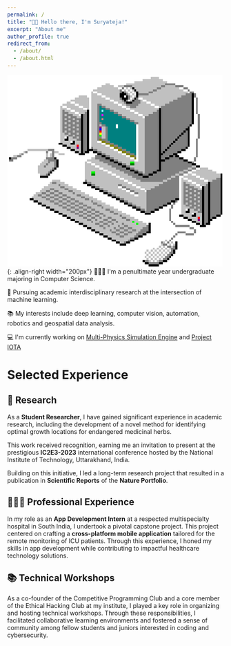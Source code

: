 ```yaml
---
permalink: /
title: "👋🏼 Hello there, I'm Suryateja!"
excerpt: "About me"
author_profile: true
redirect_from: 
  - /about/
  - /about.html
---
```




![GIF of a computer](/images/computer.gif){: .align-right width="200px"}
👨🏻‍💻 I'm a penultimate year undergraduate majoring in Computer Science.

🔬 Pursuing academic interdisciplinary research at the intersection of machine learning.

📚 My interests include deep learning, computer vision, automation, robotics and geospatial data analysis.

💻 I'm currently working on [Multi-Physics Simulation Engine](https://github.com/surtecha/multi-physics-simulation-engine) and [Project IOTA](https://github.com/surtecha/project-iota)

# Selected Experience

## 📜 Research
As a **Student Researcher**, I have gained significant experience in academic research, including the development of a novel method for identifying optimal growth locations for endangered medicinal herbs. 

This work received recognition, earning me an invitation to present at the prestigious **IC2E3-2023** international conference hosted by the National Institute of Technology, Uttarakhand, India. 

Building on this initiative, I led a long-term research project that resulted in a publication in **Scientific Reports** of the **Nature Portfolio**.

## 👨🏻‍🔬 Professional Experience
In my role as an **App Development Intern** at a respected multispecialty hospital in South India, I undertook a pivotal capstone project. This project centered on crafting a **cross-platform mobile application** tailored for the remote monitoring of ICU patients. Through this experience, I honed my skills in app development while contributing to impactful healthcare technology solutions.

## 📚 Technical Workshops
As a co-founder of the Competitive Programming Club and a core member of the Ethical Hacking Club at my institute, I played a key role in organizing and hosting technical workshops. Through these responsibilities, I facilitated collaborative learning environments and fostered a sense of community among fellow students and juniors interested in coding and cybersecurity.







